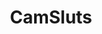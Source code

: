 ---
title: CamSluts
crosslinks:
- sex_cam_girls
- MassiveTitsnAss
- AllisonParker
- BiggerThanYouThought
- gettingherselfoff
- Lionessintherain
- TeaseMe
- realitydicks
- anal
- gonewildprofiles
- rockthehousemd
- funsizedasian
- nsfw_gif
- CurvyElvishGirl
- RealCamSluts
- DarkAngels
- GoneWildAmateur
- holdthemoan
- lastmomentcreampie
---